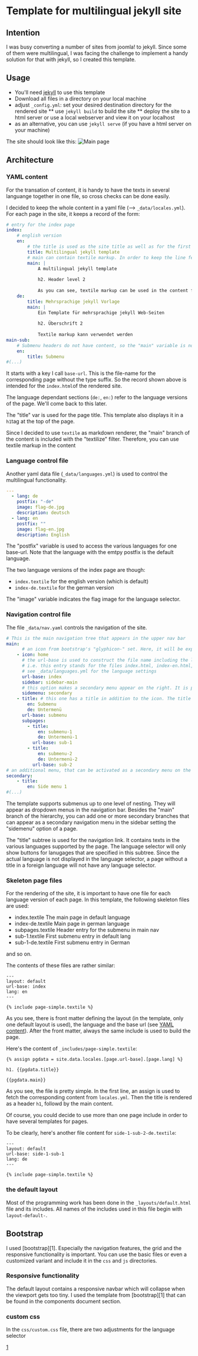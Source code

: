 # Template for multilingual jekyll site

## Intention

I was busy converting a number of sites from joomla! to jekyll. Since some of them were multilingual, I was facing the challenge to implement a handy solution for that with jekyll, so I created this template.

## Usage

* You'll need [jekyll](http://jekyllrb.com) to use this template
* Download all files in a directory on your local machine
* adjust `_config.yml`: set your desired destination directory for the rendered site
** use `jekyll build` to build the site
** deploy the site to a html server or use a local webserver and view it on your localhost
* as an alternative, you can use `jekyll serve` (if you have a html server on your machine)

The site should look like this:
![Main page](readme_img/screenshot-1.png)

## Architecture

### YAML content <a id="yaml-content"></a>
For the transation of content, it is handy to have the texts in several languange together in one file, so cross checks can be done easily. 

I decided to keep the whole content in a yaml file (--> `_data/locales.yml`). For each page in the site, it keeps a record of the form: 

```yaml
# entry for the index page
index:
    # english version
    en:
        # the title is used as the site title as well as for the first header in the content
        title: Multilingual jekyll template
        # main can contain textile markup. In order to keep the line feeds, use the pipe sign 
        main: |
            A multilingual jekyll template
            
            h2. Header level 2
            
            As you can see, textile markup can be used in the content file
    de:
        title: Mehrsprachige jekyll Vorlage
        main: |
            Ein Template für mehrsprachige jekyll Web-Seiten
            
            h2. Überschrift 2
            
            Textile markup kann verwendet werden
main-sub:
    # Submenu headers do not have content, so the "main" variable is not necessary here
    en:
        title: Submenu
#(...)
````

It starts with a key I call `base-url`. This is the file-name for the corresponding page without the type suffix. So the record shown above is intended for the `index.html`of the rendered site.

The language dependant sections (`de:`, `en:`) refer to the language versions of the page. We'll come back to this later.

The "title" var is used for the page title. This template also displays it in a `h1`tag at the top of the page.

Since I decided to use `textile` as markdown renderer, the "main" branch of the content is included with the "textilize" filter. Therefore, you can use textile markup in the content

### Language control file
Another yaml data file (`_data/languages.yml`) is used to control the multilingual functionality. 

```yaml
---
  - lang: de
    postfix: "-de"
    image: flag-de.jpg
    description: deutsch
  - lang: en
    postfix: ""
    image: flag-en.jpg
    description: English
```

The "postfix" variable is used to access the various languages for one base-url. Note that the language with the emtpy postfix is the default language. 

The two language versions of the index page are though:
* `index.textile` for the english version (which is default)
* `index-de.textile` for the german version

The "image" variable indicates the flag image for the language selector.

### Navigation control file
The file `_data/nav.yaml` controls the navigation of the site.

```yaml
# This is the main navigation tree that appears in the upper nav bar
main:
      # an icon from bootstrap's "glyphicon-" set. Here, it will be expanded to "glyphicon-home"
    - icon: home
      # the url-base is used to construct the file name including the language suffix
      # i.e. this entry stands for the files index.html, index-en.html, index-de.html
      # see _data/languages.yml for the language settings
      url-base: index
      sidebar: sidebar-main
      # this option makes a secondary menu appear on the right. It is possible to declare multiple secondary menu trees. See the "secondary" tree below
      sidemenu: secondary
    - title: # this one has a title in addition to the icon. The title is multilingual
        en: Submenu
        de: Untermenü
      url-base: submenu
      subpages: 
        - title:
            en: submenu-1
            de: Untermenü-1
          url-base: sub-1
        - title: 
            en: submenu-2
            de: Untermenü-2
          url-base: sub-2
# an additional menu, that can be activated as a secondary menu on the right. See option "sidemenu" in the items of the main tree
secondary:
    - title:
        en: Side menu 1
#(...)
```

The template supports submenus up to one level of nesting. They will appear as dropdown menus in the navigation bar. Besides the "main" branch of the hierarchy, you can add one or more secondary branches that can appear as a secondary navigation menu in the sidebar setting the "sidemenu" option of a page.

The "title" subtree is used for the navigation link. It contains texts in the various languages supported by the page. The language selector will only show buttons for lanugages that are specified in this subtree. Since the actual language is not displayed in the language selector, a page without a title in a foreign language will not have any language selector.

### Skeleton page files

For the rendering of the site, it is important to have one file for each language version of each page. In this template, the following skeleton files are used:

* index.textile
The main page in default language
* index-de.textile
Main page in german language
* subpages.textile
Header entry for the submenu in main nav
* sub-1.textile
First submenu entry in default lang
* sub-1-de.textile
First submenu entry in German

and so on.

The contents of these files are rather similar:

```
---
layout: default
url-base: index
lang: en
---

{% include page-simple.textile %}

```

As you see, there is front matter defining the layout (in the template, only one default layout is used), the language and the base url (see [YAML content](#yaml-content)). After the front matter, always the same include is used to build the page.

Here's the content of `_includes/page-simple.textile`:

```
{% assign pgdata = site.data.locales.[page.url-base].[page.lang] %}

h1. {{pgdata.title}}

{{pgdata.main}}
```

As you see, the file is pretty simple. In the first line, an assign is used to fetch the corresponding content from `locales.yml`. Then the title is rendered as a header `h1`, followd by the main content.

Of course, you could decide to use more than one page include in order to have several templates for pages. 

To be clearly, here's another file content for `side-1-sub-2-de.textile`:

```
---
layout: default
url-base: side-1-sub-1
lang: de
---

{% include page-simple.textile %}
```

### the default layout
Most of the programming work has been done in the `_layouts/default.html` file and its includes. All names of the includes used in this file begin with `layout-default-`. 

## Bootstrap
I used [bootstrap][1]. Especially the navigation features, the grid and the responsive functionality is important. You can use the basic files or even a customized variant and include it in the `css` and `js` directories.

### Responsive functionality
The default layout contains a responsive navbar which will collapse when the viewport gets too tiny. I used the template from [bootstrap][1] that can be found in the components document section.

### custom css
In the `css/custom.css` file, there are two adjustments for the language selector


[1](http://getbootstrap.com)

